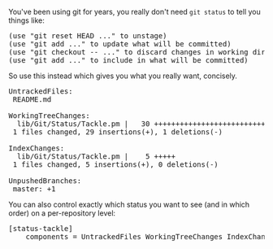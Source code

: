 You've been using git for years, you really don't need `git status` to tell you things like:

<pre>
(use "git reset HEAD <file>..." to unstage)
(use "git add <file>..." to update what will be committed)
(use "git checkout -- <file>..." to discard changes in working directory)
(use "git add <file>..." to include in what will be committed)
</pre>

So use this instead which gives you what you really want, concisely.

<pre>
UntrackedFiles:
 README.md

WorkingTreeChanges:
  lib/Git/Status/Tackle.pm |   30 +++++++++++++++++++++++++++++-
 1 files changed, 29 insertions(+), 1 deletions(-)

IndexChanges:
  lib/Git/Status/Tackle.pm |    5 +++++
 1 files changed, 5 insertions(+), 0 deletions(-)

UnpushedBranches:
 master: +1
</pre>

You can also control exactly which status you want to see (and in which order) on a per-repository level:

<pre>
[status-tackle]
    components = UntrackedFiles WorkingTreeChanges IndexChanges UnpushedBranches CompletedFeatureBranches UnmergedFeatureBranches
</pre>
